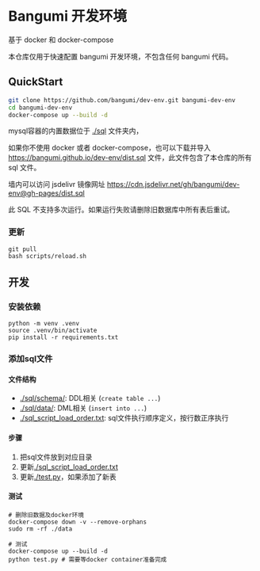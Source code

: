 # Bangumi 开发环境

基于 docker 和 docker-compose

本仓库仅用于快速配置 bangumi 开发环境，不包含任何 bangumi 代码。

## QuickStart

```bash
git clone https://github.com/bangumi/dev-env.git bangumi-dev-env
cd bangumi-dev-env
docker-compose up --build -d
```

mysql容器的内置数据位于 [./sql](sql) 文件夹内，

如果你不使用 docker 或者 docker-compose，也可以下载并导入 <https://bangumi.github.io/dev-env/dist.sql> 文件，此文件包含了本仓库的所有 sql 文件。

墙内可以访问 jsdelivr 镜像网址 https://cdn.jsdelivr.net/gh/bangumi/dev-env@gh-pages/dist.sql

此 SQL 不支持多次运行。如果运行失败请删除旧数据库中所有表后重试。

### 更新

```shell
git pull
bash scripts/reload.sh
```

## 开发

### 安装依赖
```shell
python -m venv .venv
source .venv/bin/activate
pip install -r requirements.txt
```


### 添加sql文件

#### 文件结构

* [./sql/schema/](sql/schema/): DDL相关 (`create table ...`)
* [./sql/data/](sql/data/): DML相关 (`insert into ...`)
* [./sql_script_load_order.txt](sql_script_load_order.txt): sql文件执行顺序定义，按行数正序执行

#### 步骤
1. 把sql文件放到对应目录
2. 更新[./sql_script_load_order.txt](sql_script_load_order.txt)
3. 更新[./test.py](test.py#L59)，如果添加了新表

#### 测试
```shell
# 删除旧数据及docker环境
docker-compose down -v --remove-orphans
sudo rm -rf ./data

# 测试
docker-compose up --build -d
python test.py # 需要等docker container准备完成
```
